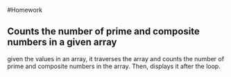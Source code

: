 #Homework
## Counts the number of prime and composite numbers in a given array

given the values in an array, it traverses the array and counts the number of prime and composite numbers in the array. Then, displays it after the loop.

